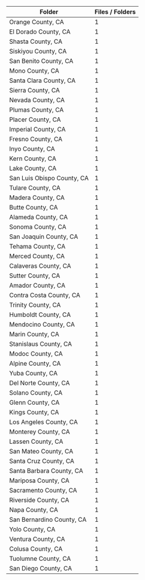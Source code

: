 | Folder                     |   Files / Folders |
|----------------------------|-------------------|
| Orange County, CA          |                 1 |
| El Dorado County, CA       |                 1 |
| Shasta County, CA          |                 1 |
| Siskiyou County, CA        |                 1 |
| San Benito County, CA      |                 1 |
| Mono County, CA            |                 1 |
| Santa Clara County, CA     |                 1 |
| Sierra County, CA          |                 1 |
| Nevada County, CA          |                 1 |
| Plumas County, CA          |                 1 |
| Placer County, CA          |                 1 |
| Imperial County, CA        |                 1 |
| Fresno County, CA          |                 1 |
| Inyo County, CA            |                 1 |
| Kern County, CA            |                 1 |
| Lake County, CA            |                 1 |
| San Luis Obispo County, CA |                 1 |
| Tulare County, CA          |                 1 |
| Madera County, CA          |                 1 |
| Butte County, CA           |                 1 |
| Alameda County, CA         |                 1 |
| Sonoma County, CA          |                 1 |
| San Joaquin County, CA     |                 1 |
| Tehama County, CA          |                 1 |
| Merced County, CA          |                 1 |
| Calaveras County, CA       |                 1 |
| Sutter County, CA          |                 1 |
| Amador County, CA          |                 1 |
| Contra Costa County, CA    |                 1 |
| Trinity County, CA         |                 1 |
| Humboldt County, CA        |                 1 |
| Mendocino County, CA       |                 1 |
| Marin County, CA           |                 1 |
| Stanislaus County, CA      |                 1 |
| Modoc County, CA           |                 1 |
| Alpine County, CA          |                 1 |
| Yuba County, CA            |                 1 |
| Del Norte County, CA       |                 1 |
| Solano County, CA          |                 1 |
| Glenn County, CA           |                 1 |
| Kings County, CA           |                 1 |
| Los Angeles County, CA     |                 1 |
| Monterey County, CA        |                 1 |
| Lassen County, CA          |                 1 |
| San Mateo County, CA       |                 1 |
| Santa Cruz County, CA      |                 1 |
| Santa Barbara County, CA   |                 1 |
| Mariposa County, CA        |                 1 |
| Sacramento County, CA      |                 1 |
| Riverside County, CA       |                 1 |
| Napa County, CA            |                 1 |
| San Bernardino County, CA  |                 1 |
| Yolo County, CA            |                 1 |
| Ventura County, CA         |                 1 |
| Colusa County, CA          |                 1 |
| Tuolumne County, CA        |                 1 |
| San Diego County, CA       |                 1 |
